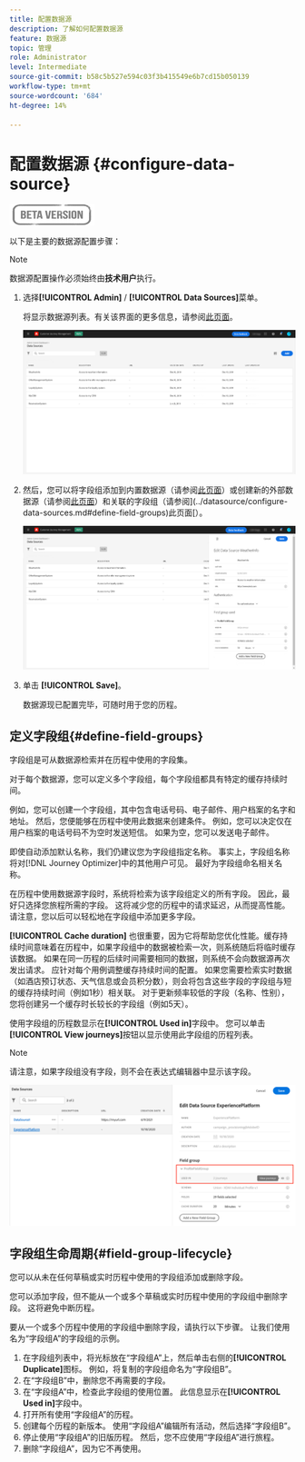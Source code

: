 ```yaml
---
title: 配置数据源
description: 了解如何配置数据源
feature: 数据源
topic: 管理
role: Administrator
level: Intermediate
source-git-commit: b58c5b527e594c03f3b415549e6b7cd15b050139
workflow-type: tm+mt
source-wordcount: '684'
ht-degree: 14%

---
```


# 配置数据源 {#configure-data-source}

![](../assets/do-not-localize/badge.png)

以下是主要的数据源配置步骤：

>[!NOTE]
>
>数据源配置操作必须始终由&#x200B;**技术用户**&#x200B;执行。

1. 选择&#x200B;**[!UICONTROL Admin]** / **[!UICONTROL Data Sources]**&#x200B;菜单。

   将显示数据源列表。有关该界面的更多信息，请参阅[此页面](../user-interface.md)。

   ![](../assets/journey18.png)

1. 然后，您可以将字段组添加到内置数据源（请参阅[此页面](../datasource/adobe-experience-platform-data-source.md)）或创建新的外部数据源（请参阅[此页面](../datasource/external-data-sources.md)）和关联的字段组（请参阅](../datasource/configure-data-sources.md#define-field-groups)此页面[）。

   ![](../assets/journey23.png)

1. 单击 **[!UICONTROL Save]**。

   数据源现已配置完毕，可随时用于您的历程。

## 定义字段组{#define-field-groups}

字段组是可从数据源检索并在历程中使用的字段集。

对于每个数据源，您可以定义多个字段组，每个字段组都具有特定的缓存持续时间。

例如，您可以创建一个字段组，其中包含电话号码、电子邮件、用户档案的名字和地址。 然后，您便能够在历程中使用此数据来创建条件。 例如，您可以决定仅在用户档案的电话号码不为空时发送短信。 如果为空，您可以发送电子邮件。

即使自动添加默认名称，我们仍建议您为字段组指定名称。 事实上，字段组名称将对[!DNL Journey Optimizer]中的其他用户可见。 最好为字段组命名相关名称。

在历程中使用数据源字段时，系统将检索为该字段组定义的所有字段。 因此，最好只选择您旅程所需的字段。 这将减少您的历程中的请求延迟，从而提高性能。 请注意，您以后可以轻松地在字段组中添加更多字段。

**[!UICONTROL Cache duration]** 也很重要，因为它将帮助您优化性能。缓存持续时间意味着在历程中，如果字段组中的数据被检索一次，则系统随后将临时缓存该数据。 如果在同一历程的后续时间需要相同的数据，则系统不会向数据源再次发出请求。 应针对每个用例调整缓存持续时间的配置。 如果您需要检索实时数据（如酒店预订状态、天气信息或会员积分数），则会将包含这些字段的字段组与短的缓存持续时间（例如1秒）相关联。 对于更新频率较低的字段（名称、性别），您将创建另一个缓存时长较长的字段组（例如5天）。

使用字段组的历程数显示在&#x200B;**[!UICONTROL Used in]**&#x200B;字段中。 您可以单击&#x200B;**[!UICONTROL View journeys]**&#x200B;按钮以显示使用此字段组的历程列表。

>[!NOTE]
>
>请注意，如果字段组没有字段，则不会在表达式编辑器中显示该字段。

![](../assets/journey3bis.png)

## 字段组生命周期{#field-group-lifecycle}

您可以从未在任何草稿或实时历程中使用的字段组添加或删除字段。

您可以添加字段，但不能从一个或多个草稿或实时历程中使用的字段组中删除字段。 这将避免中断历程。

要从一个或多个历程中使用的字段组中删除字段，请执行以下步骤。 让我们使用名为“字段组A”的字段组的示例。

1. 在字段组列表中，将光标放在“字段组A”上，然后单击右侧的&#x200B;**[!UICONTROL Duplicate]**&#x200B;图标。 例如，将复制的字段组命名为“字段组B”。
1. 在“字段组B”中，删除您不再需要的字段。
1. 在“字段组A”中，检查此字段组的使用位置。 此信息显示在&#x200B;**[!UICONTROL Used in]**&#x200B;字段中。
1. 打开所有使用“字段组A”的历程。
1. 创建每个历程的新版本。 使用“字段组A”编辑所有活动，然后选择“字段组B”。
1. 停止使用“字段组A”的旧版历程。 然后，您不应使用“字段组A”进行旅程。
1. 删除“字段组A”，因为它不再使用。
